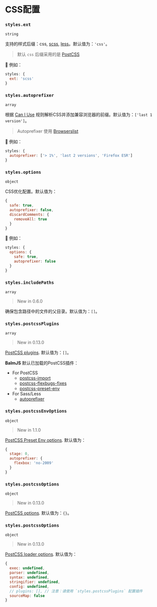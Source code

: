 # CSS配置

### `styles.ext`

`string`

支持的样式后缀：css, [scss](http://sass-lang.com/), [less](http://lesscss.org/)。默认值为：`'css'`。

> 默认 `css` 后缀采用的是 [PostCSS](http://postcss.org/)

🌰 例如：

```js
styles: {
  ext: 'scss'
}
```

### `styles.autoprefixer`

`array`

根据 [Can I Use](http://caniuse.com/) 规则解析CSS并添加兼容浏览器的前缀。默认值为：`['last 1 version']`。

> Autoprefixer 使用 [Browserslist](https://github.com/ai/browserslist#queries)

🌰 例如：

```js
styles: {
  autoprefixer: ['> 1%', 'last 2 versions', 'Firefox ESR']
}
```

### `styles.options`

`object`

CSS优化配置。默认值为：

```js
{
  safe: true,
  autoprefixer: false,
  discardComments: {
    removeAll: true
  }
}
```

🌰 例如：

```js
styles: {
  options: {
    safe: true,
    autoprefixer: false
  }
}
```

### `styles.includePaths`

`array`

> New in 0.6.0

确保包含路径中的文件的父目录。默认值为：`[]`。

### `styles.postcssPlugins`

`array`

> New in 0.13.0

[PostCSS plugins](https://www.postcss.parts/). 默认值为：`[]`。

__BalmJS__ 默认已加载的PostCSS插件：

- For PostCSS
  - [postcss-import](https://github.com/postcss/postcss-import)
  - [postcss-flexbugs-fixes](https://github.com/luisrudge/postcss-flexbugs-fixes)
  - [postcss-preset-env](https://preset-env.cssdb.org/)
- For Sass/Less
  - [autoprefixer](https://github.com/postcss/autoprefixer)

### `styles.postcssEnvOptions`

`object`

> New in 1.1.0

[PostCSS Preset Env options](https://github.com/csstools/postcss-preset-env#options). 默认值为：

```js
{
  stage: 0,
  autoprefixer: {
    flexbox: 'no-2009'
  }
}
```

### `styles.postcssOptions`

`object`

> New in 0.13.0

[PostCSS options](https://github.com/postcss/postcss#options). 默认值为：`{}`。

### `styles.postcssOptions`

`object`

> New in 0.13.0

[PostCSS loader options](https://github.com/postcss/postcss-loader#options). 默认值为：

```js
{
  exec: undefined,
  parser: undefined,
  syntax: undefined,
  stringifier: undefined,
  config: undefined,
  // plugins: [], // 注意：请使用 `styles.postcssPlugins` 配置插件
  sourceMap: false
}
```
